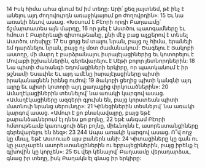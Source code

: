 14 Իսկ հիմա ահա գնում եմ իմ տեղը: Արի՛ քեզ յայտնեմ, թէ ինչ է անելու այդ ժողովուրդն առաջիկայում քո ժողովրդին»: 15 Եւ նա առակի ձեւով ասաց.
«Խօսում է Բէորի որդի Բաղաամը՝ ճշմարտատես այն մարդը,
16 որ լսել է Աստծու պատգամները
եւ հմուտ է Բարձրեալի գիտութեանը,
քնի մէջ բաց աչքերով է տեսել Աստծու տեսիլը:
17 Ես ցոյց եմ տալու նրան, բայց ոչ հիմա,
երանելի եմ դարձնելու նրան, բայց ոչ մօտ ժամանակում:
Ծագելու է Յակոբի աստղը,
մի մարդ է բարձրանալու իսրայէլացիներից
եւ կոտորելու է Մովաբի իշխաններին,
գերեվարելու է Սէթի բոլոր յետնորդներին:
18 Նա պիտի ժառանգի Եդոմացիների երկիրը,
որ պատկանում է իր թշնամի Եսաւին:
Եւ այդ ամէնը իսրայէլացիները պիտի իրականացնեն իրենց ուժով:
19 Յակոբի ցեղից պիտի կանգնի այդ այրը
եւ պիտի կոտորի այդ քաղաքից փրկուածներին»:
20 Ամաղէկացիներին տեսնելով՝ նա առակի կարգով ասաց. «Ամաղէկացիները ազգերի գլուխն են,
բայց կորստեան պիտի մատնուի նրանց սերունդը»:
21 Կինեցիներին տեսնելով՝ նա առակի կարգով ասաց.
«Ամուր է քո բնակավայրը,
բայց եթէ քարանձաւներում էլ դնես քո բոյնը,
22 եթէ անգամ Բէորի հմտութեամբ կառուցուի ձեր բոյնը,
միեւնոյնն է, ասորեստանցիները գերեվարելու են ձեզ»:
23 244 Ապա առակի կարգով ասաց.
Ո՞վ ողջ կը մնայ, եթէ Աստուած այս բաներն անի:
24 Կիտացիները կը գան ու կը չարչարեն
ասորեստանցիներին ու եբրայեցիներին,
բայց իրենք էլ գլխովին կը կորչեն»:
25 Եւ վեր կենալով՝ Բաղաամը վերադարձաւ, գնաց իր տեղը, իսկ Բաղակն էլ գնաց իր երկիրը:
